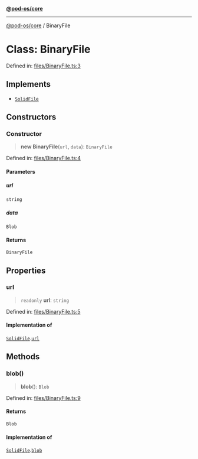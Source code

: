[**@pod-os/core**](../README.md)

***

[@pod-os/core](../globals.md) / BinaryFile

# Class: BinaryFile

Defined in: [files/BinaryFile.ts:3](https://github.com/pod-os/PodOS/blob/05359ae5a5ec21be7fe13c91bc776d19e0a5d007/core/src/files/BinaryFile.ts#L3)

## Implements

- [`SolidFile`](../interfaces/SolidFile.md)

## Constructors

### Constructor

> **new BinaryFile**(`url`, `data`): `BinaryFile`

Defined in: [files/BinaryFile.ts:4](https://github.com/pod-os/PodOS/blob/05359ae5a5ec21be7fe13c91bc776d19e0a5d007/core/src/files/BinaryFile.ts#L4)

#### Parameters

##### url

`string`

##### data

`Blob`

#### Returns

`BinaryFile`

## Properties

### url

> `readonly` **url**: `string`

Defined in: [files/BinaryFile.ts:5](https://github.com/pod-os/PodOS/blob/05359ae5a5ec21be7fe13c91bc776d19e0a5d007/core/src/files/BinaryFile.ts#L5)

#### Implementation of

[`SolidFile`](../interfaces/SolidFile.md).[`url`](../interfaces/SolidFile.md#url)

## Methods

### blob()

> **blob**(): `Blob`

Defined in: [files/BinaryFile.ts:9](https://github.com/pod-os/PodOS/blob/05359ae5a5ec21be7fe13c91bc776d19e0a5d007/core/src/files/BinaryFile.ts#L9)

#### Returns

`Blob`

#### Implementation of

[`SolidFile`](../interfaces/SolidFile.md).[`blob`](../interfaces/SolidFile.md#blob)
